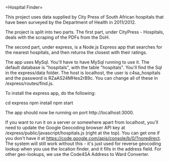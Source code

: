=Hospital Finder=

This project uses data supplied by City Press of South African hospitals that have been surveyed by the Department of Health in 2011/2012.

The project is split into two parts. The first part, under CityPress - Hospitals, deals with the scraping of the PDFs from the DoH.

The second part, under express, is a Node.js Express app that searches for the nearest hospitals, and then returns the closest with their ratings.

The app uses MySql. You'll have to have MySql running to use it. The default database is "hospitals", with the table "hospitals". You'll find the Sql in the express/data folder. The host is localhost, the user is c4sa_hospitals and the password is RZaAS24MHes2rB9c. You can change all of these in /express/routes/find.js.

To install the express app, do the following:

cd express
npm install
npm start

The app should now be running on port http://localhost:3000.

If you want to run it on a server or somewhere apart from localhost, you'll need to update the Google Geocoding browser API key at /express/public/javascript/hospitals.js (right at the top). You can get one if you don't have it at https://code.google.com/apis/console/b/0/?noredirect. The system will still work without this - it's just used for reverse geocoding lookup when you use the location finder, and it fills in the address field. For other geo-lookups, we use the Code4SA Address to Ward Converter. 